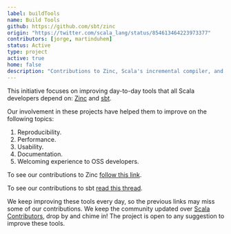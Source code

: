 ```yaml
---
label: buildTools
name: Build Tools
github: https://github.com/sbt/zinc
origin: "https://twitter.com/scala_lang/status/854613464223973377"
contributors: [jorge, martinduhem]
status: Active
type: project
active: true
home: false
description: "Contributions to Zinc, Scala's incremental compiler, and sbt."
---
```


This initiative focuses on improving day-to-day tools that all Scala developers depend on: [Zinc](https://github.com/sbt/zinc) and [sbt](https://github.com/sbt/sbt).

Our involvement in these projects have helped them to improve on the following
topics:
1. Reproducibility.
2. Performance.
3. Usability.
4. Documentation.
5. Welcoming experience to OSS developers.

To see our contributions to Zinc [follow this link](https://github.com/sbt/zinc/labels/Scala%20Center).
  
To see our contributions to sbt [read this thread](https://contributors.scala-lang.org/t/reply-to-your-feedback-on-sbt/89://contributors.scala-lang.org/t/reply-to-your-feedback-on-sbt/892).

We keep improving these tools every day, so the previous links may miss some of our contributions.
We keep the community updated over [Scala Contributors](contributors.scala-lang.org), drop by and chime in!
The project is open to any suggestion to improve these tools.
